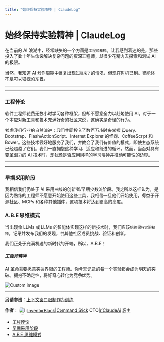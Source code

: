 ```yaml
---
title: "始终保持实验精神 | ClaudeLog"
---
```


# 始终保持实验精神 | ClaudeLog

在当前的 AI 浪潮中，经常缺失的一个方面是`工程师精神`。让我感到着迷的是，那些投入了数十年生命来解决复杂问题的资深工程师，却很少花精力去探索和测试 AI 的极限。

当然，我知道 AI 炒作周期中反复出现过`狼来了`的情况，但现在时机已到。智能体不是可以轻视的东西。

* * *

* * *

### 工程悖论[​](#the-engineering-paradox "Direct link to 工程悖论")

软件工程师花费无数小时学习各种框架，但却不愿意全力以赴地使用 AI。对于一个本应对新工具和技术充满好奇的社区来说，这确实是奇怪的行为。

考虑我们行业的自然演进：我们共同投入了数百万小时来掌握 jQuery、Bootstrap、Flash/ActionScript、Internet Explorer 的怪癖、CoffeeScript 和 Bower。这些技术很好地服务了我们，并教会了我们有价值的模式，即使生态系统已经超越了它们。我们一直拥抱这种学习、适应和前进的循环。然而，当面对具有变革潜力的 AI 技术时，却犹豫是否应用同样的学习精神并推动可能性的边界。

* * *

* * *

### 早期采用阶段[​](#early-adoption-phase "Direct link to 早期采用阶段")

我相信我们仍处于 AI 采用曲线的创新者/早期少数派阶段。我之所以这样认为，是因为熟练的工程师不愿意开始使用这些工具，我相信一旦他们开始使用，得益于开源社区、MCPs 和各种其他插件，这项技术将达到更高的高度。

### A.B.E 思维模式[​](#the-abe-mindset "Direct link to A.B.E 思维模式")

当出现像 LLMs 或 LLMs 的智能体实现这样的新技术时，我们应该`始终保持实验精神`，记录并发布我们的发现，供其他社区成员挑战、验证和创新。

我们正处于充满机遇的新时代的开端，所以，A.B.E！

##### 工程师精神

AI 革命需要愿意突破界限的工程师。你今天记录的每一个实验都会成为明天的突破。拥抱不确定性，将好奇心转化为竞争优势。

<img src="/img/discovery/024_excite_orange.png" alt="Custom image" style="max-width: 165px; height: auto;" />

* * *

**另请参阅**：[上下文窗口限制作为训练](/mechanics-context-window-constraints-as-training/)

**作者**：[<img src="/img/claudes-greatest-soldier.png" alt="InventorBlack profile" style="width: 25px; height: 25px; display: inline-block; vertical-align: middle; margin: 0 3px; border-radius: 50%;" />InventorBlack](https://www.linkedin.com/in/wilfredkasekende/)|[Command Stick](https://commandstick.com) CTO|[r/ClaudeAi](https://reddit.com/r/ClaudeAI) 版主

-   [工程悖论](#the-engineering-paradox)
-   [早期采用阶段](#early-adoption-phase)
-   [A.B.E 思维模式](#the-abe-mindset)
